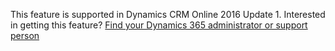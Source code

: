 This feature is supported in Dynamics CRM Online 2016 Update 1. Interested in getting this feature? [Find your Dynamics 365 administrator or support person](http://go.microsoft.com/fwlink/p/?LinkID=513070)